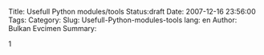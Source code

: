 Title: Usefull Python modules/tools
Status:draft
Date: 2007-12-16 23:56:00
Tags: 
Category: 
Slug: Usefull-Python-modules-tools
lang: en
Author: Bulkan Evcimen
Summary: 

1